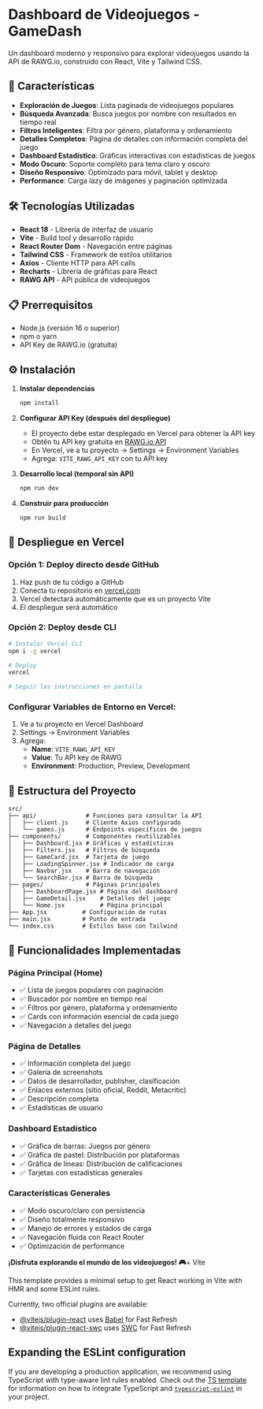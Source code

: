 # Dashboard de Videojuegos - GameDash

Un dashboard moderno y responsivo para explorar videojuegos usando la API de RAWG.io, construido con React, Vite y Tailwind CSS.

## 🚀 Características

- **Exploración de Juegos**: Lista paginada de videojuegos populares
- **Búsqueda Avanzada**: Busca juegos por nombre con resultados en tiempo real
- **Filtros Inteligentes**: Filtra por género, plataforma y ordenamiento
- **Detalles Completos**: Página de detalles con información completa del juego
- **Dashboard Estadístico**: Gráficas interactivas con estadísticas de juegos
- **Modo Oscuro**: Soporte completo para tema claro y oscuro
- **Diseño Responsivo**: Optimizado para móvil, tablet y desktop
- **Performance**: Carga lazy de imágenes y paginación optimizada

## 🛠️ Tecnologías Utilizadas

- **React 18** - Librería de interfaz de usuario
- **Vite** - Build tool y desarrollo rápido
- **React Router Dom** - Navegación entre páginas
- **Tailwind CSS** - Framework de estilos utilitarios
- **Axios** - Cliente HTTP para API calls
- **Recharts** - Librería de gráficas para React
- **RAWG API** - API pública de videojuegos

## 📋 Prerrequisitos

- Node.js (versión 16 o superior)
- npm o yarn
- API Key de RAWG.io (gratuita)

## ⚙️ Instalación

1. **Instalar dependencias**
   ```bash
   npm install
   ```

2. **Configurar API Key (después del despliegue)**
   - El proyecto debe estar desplegado en Vercel para obtener la API key
   - Obtén tu API key gratuita en [RAWG.io API](https://rawg.io/apidocs)
   - En Vercel, ve a tu proyecto → Settings → Environment Variables
   - Agrega: `VITE_RAWG_API_KEY` con tu API key

3. **Desarrollo local (temporal sin API)**
   ```bash
   npm run dev
   ```

4. **Construir para producción**
   ```bash
   npm run build
   ```

## 🚀 Despliegue en Vercel

### Opción 1: Deploy directo desde GitHub
1. Haz push de tu código a GitHub
2. Conecta tu repositorio en [vercel.com](https://vercel.com)
3. Vercel detectará automáticamente que es un proyecto Vite
4. El despliegue será automático

### Opción 2: Deploy desde CLI
```bash
# Instalar Vercel CLI
npm i -g vercel

# Deploy
vercel

# Seguir las instrucciones en pantalla
```

### Configurar Variables de Entorno en Vercel:
1. Ve a tu proyecto en Vercel Dashboard
2. Settings → Environment Variables
3. Agrega:
   - **Name**: `VITE_RAWG_API_KEY`
   - **Value**: Tu API key de RAWG
   - **Environment**: Production, Preview, Development

## 📁 Estructura del Proyecto

```
src/
├── api/              # Funciones para consultar la API
│   ├── client.js     # Cliente Axios configurado
│   └── games.js      # Endpoints específicos de juegos
├── components/       # Componentes reutilizables
│   ├── Dashboard.jsx # Gráficas y estadísticas
│   ├── Filters.jsx   # Filtros de búsqueda
│   ├── GameCard.jsx  # Tarjeta de juego
│   ├── LoadingSpinner.jsx # Indicador de carga
│   ├── Navbar.jsx    # Barra de navegación
│   └── SearchBar.jsx # Barra de búsqueda
├── pages/            # Páginas principales
│   ├── DashboardPage.jsx # Página del dashboard
│   ├── GameDetail.jsx    # Detalles del juego
│   └── Home.jsx          # Página principal
├── App.jsx          # Configuración de rutas
├── main.jsx         # Punto de entrada
└── index.css        # Estilos base con Tailwind
```

## 🎯 Funcionalidades Implementadas

### Página Principal (Home)
- ✅ Lista de juegos populares con paginación
- ✅ Buscador por nombre en tiempo real
- ✅ Filtros por género, plataforma y ordenamiento
- ✅ Cards con información esencial de cada juego
- ✅ Navegación a detalles del juego

### Página de Detalles
- ✅ Información completa del juego
- ✅ Galería de screenshots
- ✅ Datos de desarrollador, publisher, clasificación
- ✅ Enlaces externos (sitio oficial, Reddit, Metacritic)
- ✅ Descripción completa
- ✅ Estadísticas de usuario

### Dashboard Estadístico
- ✅ Gráfica de barras: Juegos por género
- ✅ Gráfica de pastel: Distribución por plataformas
- ✅ Gráfica de líneas: Distribución de calificaciones
- ✅ Tarjetas con estadísticas generales

### Características Generales
- ✅ Modo oscuro/claro con persistencia
- ✅ Diseño totalmente responsivo
- ✅ Manejo de errores y estados de carga
- ✅ Navegación fluida con React Router
- ✅ Optimización de performance

**¡Disfruta explorando el mundo de los videojuegos! 🎮**+ Vite

This template provides a minimal setup to get React working in Vite with HMR and some ESLint rules.

Currently, two official plugins are available:

- [@vitejs/plugin-react](https://github.com/vitejs/vite-plugin-react/blob/main/packages/plugin-react) uses [Babel](https://babeljs.io/) for Fast Refresh
- [@vitejs/plugin-react-swc](https://github.com/vitejs/vite-plugin-react/blob/main/packages/plugin-react-swc) uses [SWC](https://swc.rs/) for Fast Refresh

## Expanding the ESLint configuration

If you are developing a production application, we recommend using TypeScript with type-aware lint rules enabled. Check out the [TS template](https://github.com/vitejs/vite/tree/main/packages/create-vite/template-react-ts) for information on how to integrate TypeScript and [`typescript-eslint`](https://typescript-eslint.io) in your project.
